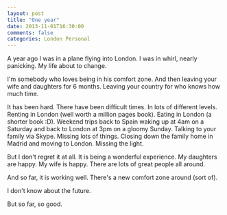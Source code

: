 ```yaml
---
layout: post
title: "One year"
date: 2013-11-01T16:30:00
comments: false
categories: London Personal
---
```


A year ago I was in a plane flying into London. I was in whirl, nearly panicking. My life about to change.


I'm somebody who loves being in his comfort zone. And then leaving your wife and daughters for 6 months. Leaving your country for who knows how much time.


It has been hard. There have been difficult times. In lots of different levels. Renting in London (well worth a million pages book). Eating in London (a shorter book :D). Weekend trips back to Spain waking up at 4am on a Saturday and back to London at 3pm on a gloomy Sunday. Talking to your family via Skype. Missing lots of things. Closing down the family home in Madrid and moving to London. Missing the light.


But I don't regret it at all. It is being a wonderful experience. My daughters are happy. My wife is happy. There are lots of great people all around.


And so far, it is working well. There's a new comfort zone around (sort of).


I don't know about the future.


But so far, so good.
